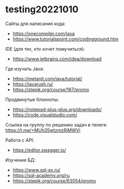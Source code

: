 # testing20221010

Сайты для написания кода:
- https://onecompiler.com/java
- https://www.tutorialspoint.com/codingground.htm

IDE (для тех, кто хочет помучиться):
- https://www.jetbrains.com/idea/download

Где изучать Java:
- https://metanit.com/java/tutorial/
- https://javarush.ru/
- https://stepik.org/course/187/promo

Продвинутые блокноты:
- https://notepad-plus-plus.org/downloads/
- https://code.visualstudio.com/

Ссылка на группу по решению задач в телеге: https://t.me/+MUh35wtzmzRiMWVi

Работа с API:
- https://editor.swagger.io/

Изучение БД:
- https://www.sql-ex.ru/
- https://sql-academy.org/ru
- https://stepik.org/course/63054/promo
